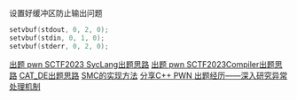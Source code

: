 
设置好缓冲区防止输出问题
```c
setvbuf(stdout, 0, 2, 0);
setvbuf(stdin, 0, 1, 0);
setvbuf(stderr, 0, 2, 0);
```
[出题 pwn SCTF2023 SycLang出题思路](https://ywhkkx.github.io/2023/06/21/SycLang出题思路/)
[出题 pwn SCTF2023Compiler出题思路](https://ywhkkx.github.io/2023/06/21/Compiler%E5%87%BA%E9%A2%98%E6%80%9D%E8%B7%AF/)
[CAT_DE出题思路](https://ywhkkx.github.io/2023/06/11/CAT_DE%E5%87%BA%E9%A2%98%E6%80%9D%E8%B7%AF/)
[SMC的实现方法](https://www.cnblogs.com/Here-is-SG/p/17153081.html)
[分享C++ PWN 出题经历——深入研究异常处理机制](https://mp.weixin.qq.com/s/8f1FUxD3pSOa-wxpYwiceA)